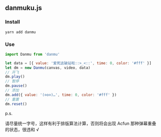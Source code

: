 ## danmuku.js

### Install
```
yarn add danmu
```

### Use

```javascript
import Danmu from 'danmu'

let data = [{ value: '爱死这破站啦::>_<::', time: 0, color: '#fff' }]
let dm = new Danmu(canvas, video, data)
// 开飞
dm.play()
// 暂停
dm.pause()
// 添加
dm.add({ value: '(⊙o⊙)…', time: 0, color: '#fff' })
// 重置
dm.reset()
```

p.s.

请尽量统一字号，这样有利于排版算法计算，否则将会出现 Acfun 那种弹幕重叠的状态，很违和 √
